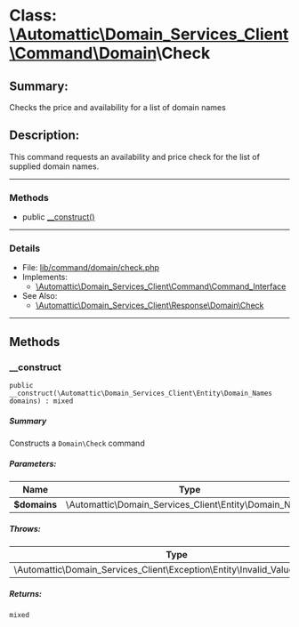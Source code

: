 # Class: [\Automattic](../namespaces/automattic.md)[\Domain_Services_Client](../namespaces/automattic-domain-services-client.md)[\Command](../namespaces/automattic-domain-services-client-command.md)[\Domain](../namespaces/automattic-domain-services-client-command-domain.md)\Check

## Summary:

Checks the price and availability for a list of domain names

## Description:

This command requests an availability and price check for the list of supplied domain names.


---

### Methods

* public [__construct()](#method___construct)

---

### Details

* File: [lib/command/domain/check.php](../../lib/command/domain/check.php)
* Implements:
  * [\Automattic\Domain_Services_Client\Command\Command_Interface](../classes/Automattic-Domain-Services-Client-Command-Command-Interface.md)
* See Also:
  * [\Automattic\Domain_Services_Client\Response\Domain\Check](../classes/Automattic-Domain-Services-Client-Response-Domain-Check.md)

---

## Methods

<a id="method___construct"></a>
### __construct

```
public __construct(\Automattic\Domain_Services_Client\Entity\Domain_Names  domains) : mixed
```

##### Summary

Constructs a `Domain\Check` command

##### Parameters:

| Name | Type | Default |
|------|------|---------|
| **$domains** | \Automattic\Domain_Services_Client\Entity\Domain_Names |  |

##### Throws:

| Type | Description |
|------|-------------|
| \Automattic\Domain_Services_Client\Exception\Entity\Invalid_Value_Exception |  |

##### Returns:

```
mixed
```
